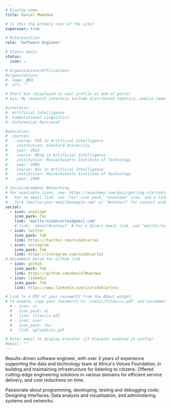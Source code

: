 ```yaml
---
# Display name
title: Daniel Mwendwa

# Is this the primary user of the site?
superuser: true

# Role/position
role: 'Software Engineer'

# Status emoji
status:
  icon: ☕️

# Organizations/Affiliations
#organizations:
#- name: 腾讯
#  url: ""

# Short bio (displayed in user profile at end of posts)
# bio: My research interests include distributed robotics, mobile computing and programmable matter.

#interests:
#- Artificial Intelligence
#- Computational Linguistics
#- Information Retrieval

#education:
#  courses:
#  - course: PhD in Artificial Intelligence
#    institution: Stanford University
#    year: 2012
#  - course: MEng in Artificial Intelligence
#    institution: Massachusetts Institute of Technology
#    year: 2009
#  - course: BSc in Artificial Intelligence
#    institution: Massachusetts Institute of Technology
#    year: 2008

# Social/Academic Networking
# For available icons, see: https://wowchemy.com/docs/getting-started/page-builder/#icons
#   For an email link, use "fas" icon pack, "envelope" icon, and a link in the
#   form "mailto:your-email@example.com" or "#contact" for contact widget.
social:
  - icon: envelope
    icon_pack: fas
    link: 'mailto:nidahcarlos@gmail.com'
    # link: 'about/#contact' # For a direct email link, use "mailto:test@example.org".
  - icon: twitter
    icon_pack: fab
    link: https://twitter.com/nidahcarlos
  - icon: instagram
    icon_pack: fab
    link: https://instagram.com/nidahcarlos
# Uncomment below for Github link
  - icon: github
    icon_pack: fab
    link: https://github.com/DanielMwendwa
  - icon: linkedin
    icon_pack: fab
    link: https://www.linkedin.com/in/nidahcarlos/

# Link to a PDF of your resume/CV from the About widget.
# To enable, copy your resume/CV to `static/files/cv.pdf` and uncomment the lines below.
  # - icon: cv
  #   icon_pack: ai
  #   link: files/cv.pdf
  # - icon: user
  #   icon_pack: fas
  #   link: uploads/cv.pdf

# Enter email to display Gravatar (if Gravatar enabled in Config)
#email: ""
---
```


Results-driven software engineer, with over 3 years of experience supporting the data and technology team at Africa's Voices Foundation, in building and maintaining infrastructure for listening to citizens. Offered cutting-edge engineering solutions in various domains for efficient service delivery, and cost reductions on time. 

Passionate about programming, developing, testing and debugging code; Designing interfaces; Data analysis and visualisation, and administering systems and networks.

<!-- {{< icon name="download" pack="fas" >}} {{< staticref "uploads/cv.pdf" "newtab" >}}Download{{< /staticref >}} my resumé as a PDF. -->
